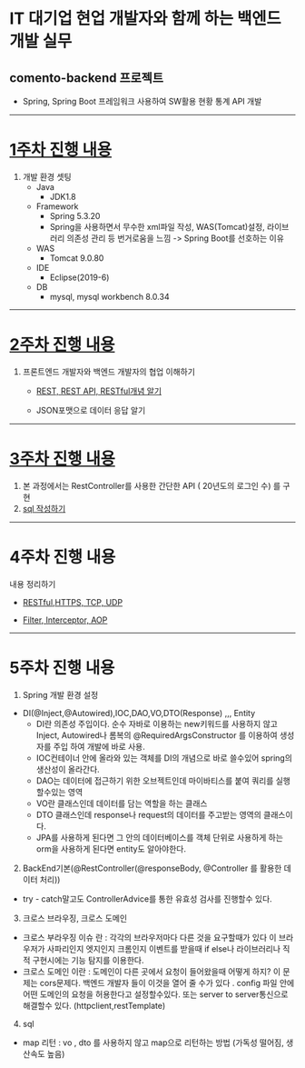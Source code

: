 # IT 대기업 현업 개발자와 함께 하는 백엔드 개발 실무

## comento-backend 프로젝트 

* Spring, Spring Boot 프레임워크 사용하여 SW활용 현황 통계 API 개발

***

# [1주차 진행 내용](https://github.com/0sik/comento/tree/main/settingweb)
1. 개발 환경 셋팅 
   * Java
     + JDK1.8
   * Framework
     + Spring 5.3.20
     + Spring을 사용하면서 무수한 xml파일 작성, WAS(Tomcat)설정, 라이브러리 의존성 관리 등 번거로움을 느낌 ->  Spring Boot를 선호하는 이유
   * WAS
     + Tomcat 9.0.80
   * IDE
     + Eclipse(2019-6)
   * DB
     + mysql, mysql workbench 8.0.34

***
    
# [2주차 진행 내용](https://github.com/0sik/comento/tree/main/settingapi)
1. 프론트엔드 개발자와 백엔드 개발자의 협업 이해하기
    * [REST, REST API, RESTful개념 알기](https://0sik.github.io/network/network-restapi%EB%9E%80/)

    * JSON포맷으로 데이터 응답 알기

***
    
# [3주차 진행 내용](https://github.com/0sik/comento/tree/main/settingweb_boot)

1. 본 과정에서는 RestController를 사용한 간단한 API ( 20년도의 로그인 수) 를 구현
2. [sql 작성하기](https://github.com/0sik/comento/tree/week5/settingweb_boot)



***
    
# 4주차 진행 내용
내용 정리하기 

- [RESTful,HTTPS, TCP, UDP](https://0sik.github.io/backendstudy/backendstudy-Restful,Https,Tcp,Udp/)

- [Filter, Interceptor, AOP](https://0sik.github.io/backendstudy/backendstudy-Filter,-Interceptor,-AOP/)


***

# 5주차 진행 내용
1. Spring 개발 환경 설정
  * DI(@Inject,@Autowired),IOC,DAO,VO,DTO(Response) ,,, Entity
    - DI란 의존성 주입이다.  순수 자바로 이용하는 new키워드를 사용하지 않고 Inject, Autowired나 롬복의 @RequiredArgsConstructor 를 이용하여 생성자를 주입 하여 개발에 바로 사용.
    - IOC컨테이너 안에 올라와 있는 객체를 DI의 개념으로 바로 쓸수있어 spring의 생산성이 올라간다.
    - DAO는 데이터에 접근하기 위한 오브젝트인데 마이바티스를 붙여 쿼리를 실행할수있는 영역
    - VO란 클래스인데 데이터를 담는 역할을 하는 클래스
    - DTO 클래스인데 response나 request의 데이터를 주고받는 영역의 클래스이다. 
    - JPA를 사용하게 된다면 그 안의 데이터베이스를 객체 단위로 사용하게 하는 orm을 사용하게 된다면 entity도 알아야한다.

2. BackEnd기본(@RestController(@responseBody, @Controller 를 활용한 데이터 처리))
  * try - catch말고도 ControllerAdvice를 통한 유효성 검사를 진행할수 있다. 

3. 크로스 브라우징, 크로스 도메인 
  * 크로스 부라우징 이슈 란 : 각각의 브라우저마다 다른 것을 요구할때가 있다 이 브라우저가 사파리인지 엣지인지 크롬인지 이벤트를 받을때 if else나 라이브러리나 직적 구현시에는 기능 탐지를 이용한다. 
  * 크로스 도메인 이란 : 도메인이 다른 곳에서 요청이 들어왔을때 어떻게 하지? 이 문제는 cors문제다. 백엔드 개발자 들이 이것을 열어 줄 수가 있다 . config 파일 안에 어떤 도메인의 요청을 허용한다고 설정할수있다. 또는 server to server통신으로 해결할수 있다. (httpclient,restTemplate)

4. sql
  * map 리턴 : vo , dto 를 사용하지 않고 map으로 리턴하는 방법 (가독성 떨어짐, 생산속도 높음)
  
